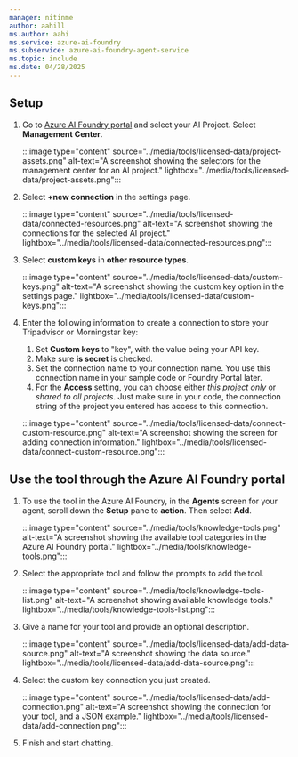 ```yaml
---
manager: nitinme
author: aahill
ms.author: aahi
ms.service: azure-ai-foundry
ms.subservice: azure-ai-foundry-agent-service
ms.topic: include
ms.date: 04/28/2025
---
```


## Setup

1. Go to [Azure AI Foundry portal](https://ai.azure.com/?cid=learnDocs) and select your AI Project. Select **Management Center**.
   
   :::image type="content" source="../media/tools/licensed-data/project-assets.png" alt-text="A screenshot showing the selectors for the management center for an AI project." lightbox="../media/tools/licensed-data/project-assets.png":::

1. Select **+new connection** in the settings page.

   :::image type="content" source="../media/tools/licensed-data/connected-resources.png" alt-text="A screenshot showing the connections for the selected AI project." lightbox="../media/tools/licensed-data/connected-resources.png":::
   
1. Select **custom keys** in **other resource types**.

   :::image type="content" source="../media/tools/licensed-data/custom-keys.png" alt-text="A screenshot showing the custom key option in the settings page." lightbox="../media/tools/licensed-data/custom-keys.png":::

1. Enter the following information to create a connection to store your Tripadvisor or Morningstar key:
   1. Set **Custom keys** to "key", with the value being your API key.
   1. Make sure **is secret** is checked.
   1. Set the connection name to your connection name. You use this connection name in your sample code or Foundry Portal later.
   1. For the **Access** setting, you can choose either *this project only* or *shared to all projects*. Just make sure in your code, the connection string of the project you entered has access to this connection.

   :::image type="content" source="../media/tools/licensed-data/connect-custom-resource.png" alt-text="A screenshot showing the screen for adding connection information." lightbox="../media/tools/licensed-data/connect-custom-resource.png":::

## Use the tool through the Azure AI Foundry portal

1. To use the tool in the Azure AI Foundry, in the **Agents** screen for your agent, scroll down the **Setup** pane to **action**. Then select **Add**.

    :::image type="content" source="../media/tools/knowledge-tools.png" alt-text="A screenshot showing the available tool categories in the Azure AI Foundry portal." lightbox="../media/tools/knowledge-tools.png":::

1. Select the appropriate tool and follow the prompts to add the tool. 

   :::image type="content" source="../media/tools/knowledge-tools-list.png" alt-text="A screenshot showing available knowledge tools." lightbox="../media/tools/knowledge-tools-list.png":::

1. Give a name for your tool and provide an optional description.
 
    :::image type="content" source="../media/tools/licensed-data/add-data-source.png" alt-text="A screenshot showing the data source." lightbox="../media/tools/licensed-data/add-data-source.png":::

1. Select the custom key connection you just created. 

    :::image type="content" source="../media/tools/licensed-data/add-connection.png" alt-text="A screenshot showing the connection for your tool, and a JSON example." lightbox="../media/tools/licensed-data/add-connection.png":::

1. Finish and start chatting.
